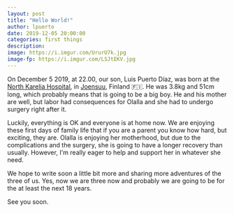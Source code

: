 ```yaml
---
layout: post
title: "Hello World!"
author: lpuerto
date: 2019-12-05 20:00:00
categories: first things
description: 
image: https://i.imgur.com/UrurU7k.jpg
image-fp: https://i.imgur.com/LSJtEKV.jpg
---
```


On December 5 2019, at 22.00, our son, Luis Puerto Díaz, was born at the [North Karelia Hospital][1], in [Joensuu][2], Finland :finland:. He was 3.8kg and 51cm long, which probably means that is going to be a big boy. He and his mother are well, but labor had consequences for Olalla and she had to undergo surgery right after it. 

Luckily, everything is OK and everyone is at home now. We are enjoying these first days of family life that if you are a parent you know how hard, but exciting, they are. Olalla is enjoying her motherhood, but due to the complications and the surgery, she is going to have a longer recovery than usually. However, I'm really eager to help and support her in whatever she need. 

We hope to write soon a little bit more and sharing more adventures of the three of us. Yes, now we are three now and probably we are going to be for the at least the next 18 years. 

See you soon. 


[1]: https://goo.gl/maps/SHP23uxxpBod48Gt6
[2]: https://en.wikipedia.org/wiki/Joensuu
